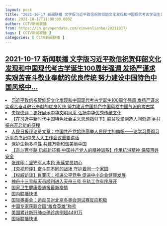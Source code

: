 ```yaml
---
layout: post
title: "2021-10-17 新闻联播 文字版习近平致信祝贺仰韶文化发现和中国现代考古学诞生100周年强调 发扬严谨求实艰苦奋斗敬业奉献的优良传统 努力建设中国特色中国风格中"
date: 2021-10-17T11:00:00.000Z
author: CCTV新闻联播
from: https://cn.govopendata.com/xinwenlianbo/20211017/
tags: [ CCTV新闻联播 ]
categories: [ CCTV新闻联播 ]
---
```

<!--1634468400000-->
[2021-10-17 新闻联播 文字版习近平致信祝贺仰韶文化发现和中国现代考古学诞生100周年强调 发扬严谨求实艰苦奋斗敬业奉献的优良传统 努力建设中国特色中国风格中...](https://cn.govopendata.com/xinwenlianbo/20211017/)
------

<div>
<li><a target="_blank" href="https://cn.govopendata.com/xinwenlianbo/20211017/#262940">习近平致信祝贺仰韶文化发现和中国现代考古学诞生100周年强调 发扬严谨求实艰苦奋斗敬业奉献的优良传统 努力建设中国特色中国风格中国气派的考古学</a></li><li><a target="_blank" href="https://cn.govopendata.com/xinwenlianbo/20211017/#262941">央视快评：更好展示中华文明风采 弘扬中华优秀传统文化</a></li><li><a target="_blank" href="https://cn.govopendata.com/xinwenlianbo/20211017/#262942">【在习近平新时代中国特色社会主义思想指引下】脱贫攻坚创造人间奇迹 乡村振兴开启新的征程</a></li><li><a target="_blank" href="https://cn.govopendata.com/xinwenlianbo/20211017/#262943">人民日报评论员文章：中国共产党始终高举人民民主的旗帜——论学习贯彻习近平总书记中央人大工作会议重要讲话</a></li><li><a target="_blank" href="https://cn.govopendata.com/xinwenlianbo/20211017/#262944">保护生物多样性 共建万物和谐美丽中国</a></li><li><a target="_blank" href="https://cn.govopendata.com/xinwenlianbo/20211017/#262945">【奋斗百年路 启航新征程·中国共产党人的精神谱系】传承抗洪精神 保障百姓安全</a></li><li><a target="_blank" href="https://cn.govopendata.com/xinwenlianbo/20211017/#262946">张连印：坚守军人本色 永葆党员初心</a></li><li><a target="_blank" href="https://cn.govopendata.com/xinwenlianbo/20211017/#262947">【央视短评】奋斗在不同的战场 守护着同一个家园</a></li><li><a target="_blank" href="https://cn.govopendata.com/xinwenlianbo/20211017/#262948">【权威访谈】肖亚庆：推进公平竞争 促进中小企业健康发展</a></li><li><a target="_blank" href="https://cn.govopendata.com/xinwenlianbo/20211017/#262949">神舟十三号航天员顺利进入天舟三号 在轨工作有序展开</a></li><li><a target="_blank" href="https://cn.govopendata.com/xinwenlianbo/20211017/#262950">国家卫生健康委通报最新疫情</a></li><li><a target="_blank" href="https://cn.govopendata.com/xinwenlianbo/20211017/#262951">国内联播快讯</a></li><li><a target="_blank" href="https://cn.govopendata.com/xinwenlianbo/20211017/#262952">国际奥委会：运动员对北京冬奥会测试赛反应积极</a></li><li><a target="_blank" href="https://cn.govopendata.com/xinwenlianbo/20211017/#262953">中国专家获联合国“粮食英雄”称号</a></li><li><a target="_blank" href="https://cn.govopendata.com/xinwenlianbo/20211017/#262954">美国累计新冠肺炎确诊病例超4491万</a></li><li><a target="_blank" href="https://cn.govopendata.com/xinwenlianbo/20211017/#262955">国际联播快讯</a></li>
</div>
